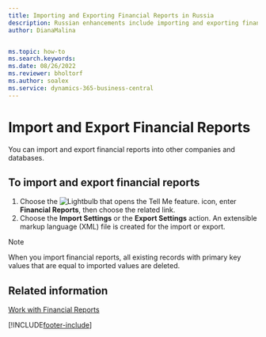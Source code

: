 ```yaml
---
title: Importing and Exporting Financial Reports in Russia
description: Russian enhancements include importing and exporting financial reports.
author: DianaMalina


ms.topic: how-to
ms.search.keywords:
ms.date: 08/26/2022
ms.reviewer: bholtorf
ms.author: soalex
ms.service: dynamics-365-business-central
---
```


# Import and Export Financial Reports

You can import and export financial reports into other companies and databases.

## To import and export financial reports

1. Choose the ![Lightbulb that opens the Tell Me feature.](../../media/ui-search/search_small.png "Tell me what you want to do") icon, enter **Financial Reports**, then choose the related link.
2. Choose the **Import Settings** or the **Export Settings** action. An extensible markup language (XML) file is created for the import or export.

> [!NOTE]
> When you import financial reports, all existing records with primary key values that are equal to imported values are deleted.

## Related information

[Work with Financial Reports](How-to-Work-with-Account-Schedules.md)  

[!INCLUDE[footer-include](../../includes/footer-banner.md)]
